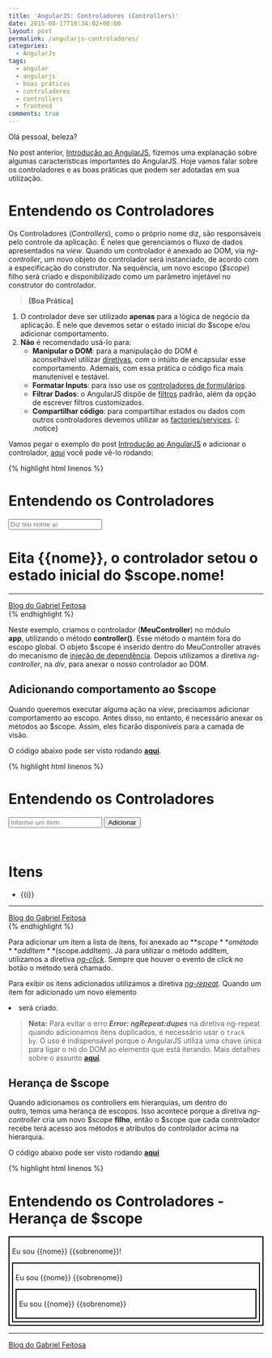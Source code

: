 ```yaml
---
title: 'AngularJS: Controladores (Controllers)'
date: 2015-08-17T10:34:02+00:00
layout: post
permalink: /angularjs-controladores/
categories:
  - AngularJs
tags:
  - angular
  - angularjs
  - boas práticas
  - controladores
  - controllers
  - frontend
comments: true
---
```

Olá pessoal, beleza?

No post anterior, [Introdução ao AngularJS](https://gabrielfeitosa.github.io/iniciando-com-angularjs/), fizemos uma explanação sobre algumas características importantes do AngularJS. Hoje vamos falar sobre os controladores e as boas práticas que podem ser adotadas em sua utilização.

# Entendendo os Controladores

Os Controladores (_Controllers_), como o próprio nome diz, são responsáveis pelo controle da aplicação. É neles que gerenciamos o fluxo de dados apresentados na _view_. Quando um controlador é anexado ao DOM, via _ng-controller_, um novo objeto do controlador será instanciado, de acordo com a especificação do construtor. Na sequência, um novo escopo (_$scope_) filho será criado e disponibilizado como um parâmetro injetável no construtor do controlador.
<!--more-->

> **[Boa Prática]**
1. O controlador deve ser utilizado **apenas** para a lógica de negócio da aplicação. É nele que devemos setar o estado inicial do $scope e/ou adicionar comportamento.
2. **Não** é recomendado usá-lo para:
   * __Manipular o DOM__: para a manipulação do DOM é aconselhável utilizar [diretivas](https://docs.angularjs.org/guide/directive), com o intúito de encapsular esse comportamento. Ademais, com essa prática o código fica mais manutenível e testável.
   * __Formatar Inputs__: para isso use os [controladores de formulários](https://docs.angularjs.org/guide/forms).
   * __Filtrar Dados__: o AngularJS dispõe de [filtros](https://docs.angularjs.org/guide/filter) padrão, além da opção de escrever filtros customizados.
   * __Compartilhar código__: para compartilhar estados ou dados com outros controladores devemos utilizar as [factories/services](https://docs.angularjs.org/guide/services).
{: .notice}

Vamos pegar o exemplo do post [Introdução ao AngularJS](https://gabrielfeitosa.github.io/iniciando-com-angularjs/) e adicionar o controlador, [aqui](https://gabrielfeitosa.github.io/exemplos/angularjs/controller1.html) você pode vê-lo rodando:

{% highlight html linenos %}
<!DOCTYPE html>
<!--Declaração do módulo da aplicação-->
<html ng-app="app">

<head>
    <meta charset="utf-8">
    <title>Exemplo 1 - Blog do Gabriel Feitosa</title>
</head>

<body>
    <h1>Entendendo os Controladores</h1>
    <!--Declaração do nosso MeuController-->
    <div ng-controller="MeuController">
        <input type="text" ng-model="nome" placeholder="Diz teu nome aí" />
        <h1>Eita {{nome}}, o controlador setou o estado inicial do $scope.nome!</h1>
    </div>
    <footer>
        <hr>
        <a href="http://www.gabrielfeitosa.github.io"> Blog do Gabriel Feitosa</a>
    </footer>
    <script src="https://ajax.googleapis.com/ajax/libs/angularjs/1.4.3/angular.min.js"></script>
    <script>
        //Declarando o módulo da aplicação	
        var app = angular.module('app', []);
        //Declarando o construtor do MeuController
        app.controller('MeuController', ['$scope', function($scope) {
            $scope.nome = 'Gabriel';
        }]);
    </script>
</body>

</html>
{% endhighlight %}

Neste exemplo, criamos o controlador (**MeuController**) no módulo __app__, utilizando o método **controller()**. Esse método o mantém fora do escopo global. O objeto $scope é inserido dentro do MeuController através do mecanismo de [injeção de dependência](https://docs.angularjs.org/guide/di). Depois utilizamos a diretiva _ng-controller_, na _div_, para anexar o nosso controlador ao DOM.

## Adicionando comportamento ao $scope

Quando queremos executar alguma ação na _view_, precisamos adicionar comportamento ao escopo. Antes disso, no entanto, é necessário anexar os métodos ao $scope. Assim, eles ficarão disponíveis para a camada de visão.

O código abaixo pode ser visto rodando **[aqui](https://gabrielfeitosa.github.io/exemplos/angularjs/controller2.html)**.

{% highlight html linenos %}
<!DOCTYPE html>
<html ng-app="app">

<head>
    <meta charset="utf-8" />
    <title>Exemplo 2 - Blog do Gabriel Feitosa</title>
</head>

<body>
    <h1>Entendendo os Controladores</h1>
    <div ng-controller="MeuController">
        <form>
            <input type="text" ng-model="item" placeholder="Informe um item" />
            <button ng-click="addItem()">Adicionar</button>
        </form>
        <br/>
        <h1> Itens</h1>
        <ul>
            <li ng-repeat="i in itens">{{i}}</li>
        </ul>
    </div>
    <footer>
        <hr/>
        <a href="http://www.gabrielfeitosa.github.io"> Blog do Gabriel Feitosa</a>
    </footer>
    <script src="https://ajax.googleapis.com/ajax/libs/angularjs/1.4.3/angular.min.js"></script>
    <script>
        var app = angular.module('app', []);
        app.controller('MeuController', ['$scope', function($scope) {
            $scope.item = '';
            $scope.itens = [];
            $scope.addItem = function() {
                $scope.itens.push($scope.item);
                $scope.item = '';
            }
        }]);
    </script>
</body>

</html>
{% endhighlight %}

Para adicionar um item a lista de ítens, foi anexado ao **$scope** o método **addItem** ($scope.addItem). Já para utilizar o método addItem, utilizamos a diretiva _[ng-click](https://docs.angularjs.org/api/ngTouch/directive/ngClick)_. Sempre que houver o evento de _click_ no botão o método será chamado.

Para exibir os itens adicionados utilizamos a diretiva _[ng-repeat](https://docs.angularjs.org/api/ng/directive/ngRepeat)_. Quando um item for adicionado um novo elemento _<li>_ será criado.

> **Nota:** Para evitar o erro **_Error: ngRepeat:dupes_** na diretiva ng-repeat quando adicionamos ítens duplicados, é necessário usar o `track by`. O uso é indispensável porque o AngularJS utiliza uma chave única para ligar o nó do DOM ao elemento que está iterando. Mais detalhes sobre o assunto **[aqui](https://docs.angularjs.org/error/ngRepeat/dupes)**.

## Herança de $scope

Quando adicionamos os controllers em hierarquias, um dentro do outro, temos uma herança de escopos. Isso acontece porque a diretiva _ng-controller_ cria um novo $scope **filho**, então o $scope que cada controlador recebe terá acesso aos métodos e atributos do controlador acima na hierarquia.

O código abaixo pode ser visto rodando **[aqui](https://gabrielfeitosa.github.io/exemplos/angularjs/controller_heranca.html)**

{% highlight html linenos %}
<!DOCTYPE html>
<!--Declaração do módulo da aplicação-->
<html ng-app="app">
    <head>
        <meta charset="utf-8"/>
        <title>Exemplo 3 - Blog do Gabriel Feitosa</title>
        <style type="text/css">
            div.heranca div {
                padding: 5px;
                border: solid 2px #000;
            }
        </style>
    </head>
    <body>
        <h1>Entendendo os Controladores - Herança de $scope</h1>
        <!--Declaração do nosso MeuController-->
        <div class="heranca">
            <div ng-controller="PaiController">
                <p>Eu sou {{nome}} {{sobrenome}}!</p>
                <div ng-controller="FilhoController">
                    <p>Eu sou {{nome}} {{sobrenome}}</p>
                    <div ng-controller="NetoController">
                        <p>Eu sou {{nome}} {{sobrenome}}</p>
                    </div>
                </div>
            </div>
        </div>
        <footer>
            <hr/>
            <a href="http://www.gabrielfeitosa.github.io"> Blog do Gabriel Feitosa</a>
        </footer>
        <script src="https://ajax.googleapis.com/ajax/libs/angularjs/1.4.3/angular.min.js"></script>
        <script>
            var app = angular.module('app',[]);
            
            app.controller('PaiController',['$scope',function($scope){
                $scope.nome = 'Gabriel';
                $scope.sobrenome='Feitosa';
            }]); 
            
            app.controller('FilhoController',['$scope',function($scope){
                $scope.nome = 'Lampião';
            }]); 	
            
            app.controller('NetoController',['$scope',function($scope){
                $scope.sobrenome='Junior';
            }]); 	
        </script>
    </body>
</html>
{% endhighlight %}    

Como resultado desse aninhamento de controladores, são criados quatro objetos $scope (o root scope e um $scope para cada controlador). Para acessar uma propriedade do escopo pai, nós usamos o **$parent**.

Ainda há propriedades dos controladores que podem ser exploradas como, por exemplo, o uso do **controller as** ao invés do $scope. Vocês podem ver nesse [plunker](http://embed.plnkr.co/btUHhV/preview) um exemplo utilizando o _controller as_ e outras boas práticas, como o conceito de responsabilidade única (**single responsability**) para os arquivos javascript.

Por hoje é isso pessoal, espero que tenham gostado.

Abraços e até a próxima!
